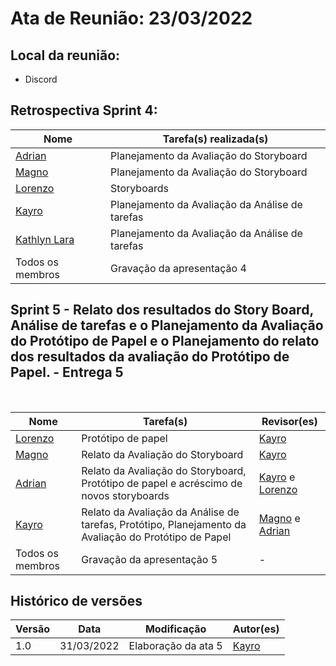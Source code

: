 # Ata de Reunião: 23/03/2022

## Local da reunião: 
- Discord
## Retrospectiva Sprint 4:

Nome | Tarefa(s) realizada(s)
--------- | ------
[Adrian](https://github.com/SwampTG)| Planejamento da Avaliação do Storyboard
[Magno](https://github.com/magnluiz)|  Planejamento da Avaliação do Storyboard
[Lorenzo](https://github.com/lorenzo7377)|  Storyboards	
[Kayro](https://github.com/kayrocesar)| Planejamento da Avaliação da Análise de tarefas 
[Kathlyn Lara](https://github.com/klmurussi)| Planejamento da Avaliação da Análise de tarefas
Todos os membros | Gravação da apresentação 4



## Sprint 5 - Relato dos resultados do Story Board, Análise de tarefas e o Planejamento da Avaliação do Protótipo de Papel e o Planejamento do relato dos resultados da avaliação do Protótipo de Papel. - Entrega 5

<br>

Nome | Tarefa(s)| Revisor(es)
---------- | -------| -------
 [Lorenzo](https://github.com/lorenzo7377) | Protótipo de papel| [Kayro](https://github.com/kayrocesar) 
 [Magno](https://github.com/magnluiz) |   Relato da Avaliação do Storyboard | [Kayro](github.com/kayrocesar) |
[Adrian](https://github.com/SwampTG) |   Relato da Avaliação do Storyboard, Protótipo de papel e acréscimo de novos storyboards | [Kayro](github.com/kayrocesar) e [Lorenzo](https://github.com/lorenzo7377)  |
 [Kayro](https://github.com/kayrocesar) | Relato da Avaliação da Análise de tarefas, Protótipo, Planejamento da Avaliação do Protótipo de Papel| [Magno](https://github.com/magnluiz) e [Adrian](https://github.com/SwampTG)  |
 Todos os membros | Gravação da apresentação 5|-


## Histórico de versões
| Versão | Data | Modificação | Autor(es) |
|--|--|--|--|
| 1.0 | 31/03/2022 |Elaboração da ata 5 |[Kayro](github.com/kayrocesar)  |